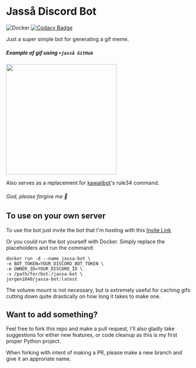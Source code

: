 # Jasså Discord Bot
![Docker](https://github.com/Jorgen1040/jassa-bot/workflows/Docker/badge.svg)
[![Codacy Badge](https://app.codacy.com/project/badge/Grade/1907d94cadf24e928acca559afb4a5f2)](https://www.codacy.com/gh/Jorgen1040/jassa-bot/dashboard?utm_source=github.com&amp;utm_medium=referral&amp;utm_content=Jorgen1040/jassa-bot&amp;utm_campaign=Badge_Grade)

Just a super simple bot for generating a gif meme.

##### Example of gif using `+jasså GitHub`

<img src="example.gif" height="300">

Also serves as a replacement for [kawaiibot](https://github.com/KawaiiBot/KawaiiBot)'s rule34 command.
###### God, please forgive me 🙏

## To use on your own server
To use the bot just invite the bot that I'm hosting with this [Invite Link](https://discord.com/api/oauth2/authorize?client_id=751534353401512088&permissions=16813120&scope=bot)

Or you could run the bot yourself with Docker. Simply replace the placeholders and run the command:
```
docker run -d --name jassa-bot \
-e BOT_TOKEN=YOUR_DISCORD_BOT_TOKEN \
-e OWNER_ID=YOUR_DISCORD_ID \
-v /path/for/bot:/jassa-bot \
jorgen1040/jassa-bot:latest
```
The volume mount is not necessary, but is extremely useful for caching gifs cutting down quite drastically on how long it takes to make one.

## Want to add something?
Feel free to fork this repo and make a pull request, I'll also gladly take suggestions for either new features, or code cleanup as this is my first proper Python project.

When forking with intent of making a PR, please make a new branch and give it an approriate name.
